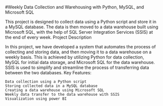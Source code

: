 
#Weekly Data Collection and Warehousing with Python, MySQL, and Microsoft SQL

This project is designed to collect data using a Python script and store it in a MySQL database. The data is then moved to a data warehouse built using Microsoft SQL, with the help of SQL Server Integration Services (SSIS) at the end of every week.
Project Description

In this project, we have developed a system that automates the process of collecting and storing data, and then moving it to a data warehouse on a weekly basis. This is achieved by utilizing Python for data collection, MySQL for initial data storage, and Microsoft SQL for the data warehouse. SSIS is used to simplify and streamline the process of transferring data between the two databases.
Key Features:

    Data collection using a Python script
    Storing collected data in a MySQL database
    Creating a data warehouse using Microsoft SQL
    Weekly data transfer to the data warehouse with SSIS
    Visualization using power BI

